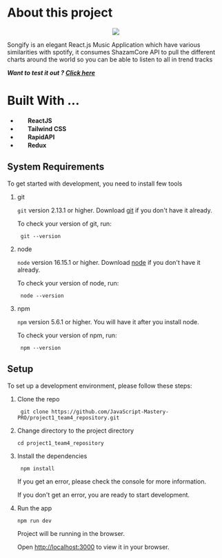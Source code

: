 # About this project
<p align="center">
<img src="https://user-images.githubusercontent.com/73201973/194348979-74ed0391-f017-467e-b8cd-b24c8139b61d.PNG" />
</p>

Songify is an elegant React.js Music Application which have various similarities with spotify, it consumes ShazamCore API to pull the different charts around the world 
so you can be able to listen to all in trend tracks

*__Want to test it out ? <a href="https://sd-lyriks.netlify.app/"><b>Click here</b></a>__*

# Built With ...
* <img src="https://user-images.githubusercontent.com/73201973/194350759-c7f3f12a-71cf-475e-8b6a-7087a64aef6c.png" width="16" height="16" />&nbsp; <b>ReactJS</b>
* <img src="https://user-images.githubusercontent.com/73201973/194351241-892eb2a0-bcf9-470f-98d1-8251680b5130.png" width="16" height="16" />&nbsp; <b>Tailwind CSS</b>
* <img src="https://user-images.githubusercontent.com/73201973/194351717-7863b7a3-32a3-47d2-82b4-896a09944d29.jpg" width="16" height="16" />&nbsp; <b>RapidAPI</b>
* <img src="https://user-images.githubusercontent.com/73201973/194351292-e3b834c8-41af-45fb-8d1a-d500373823a6.png" width="16" height="16" />&nbsp; <b>Redux</b>

## System Requirements

To get started with development, you need to install few tools

1. git 
   
   `git` version 2.13.1 or higher. Download [git](https://git-scm.com/downloads) if you don't have it already.

   To check your version of git, run:

   ```shell
    git --version
   ```

2. node 
   
   `node` version 16.15.1 or higher. Download [node](https://nodejs.org/en/download/) if you don't have it already.

   To check your version of node, run:

   ```shell
    node --version
   ```

3. npm
  
   `npm` version 5.6.1 or higher. You will have it after you install node.

   To check your version of npm, run:

   ```shell
    npm --version
   ```

## Setup

To set up a development environment, please follow these steps:

1. Clone the repo

   ```shell
    git clone https://github.com/JavaScript-Mastery-PRO/project1_team4_repository.git
   ```

2. Change directory to the project directory

    ```shell
    cd project1_team4_repository
    ```

3. Install the dependencies
   
    ```shell
     npm install
    ```

    If you get an error, please check the console for more information.

    If you don't get an error, you are ready to start development.

4. Run the app
   
    ```shell
    npm run dev
    ```

    Project will be running in the browser.

    Open [http://localhost:3000](http://localhost:3000) to view it in your browser.

